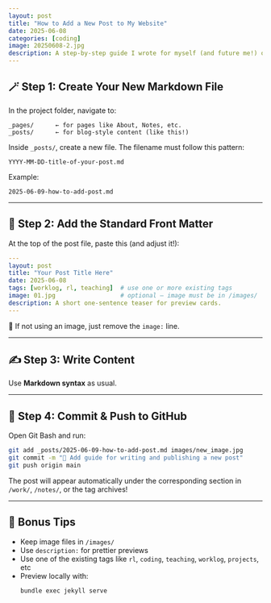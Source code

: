 ```yaml
---
layout: post
title: "How to Add a New Post to My Website"
date: 2025-06-08
categories: [coding]
image: 20250608-2.jpg
description: A step-by-step guide I wrote for myself (and future me!) on how to write, style, and publish a new post on my GitHub-powered site 💻✨
---
```


## 🪄 Step 1: Create Your New Markdown File

In the project folder, navigate to:

```
_pages/      ← for pages like About, Notes, etc.  
_posts/      ← for blog-style content (like this!)
```

Inside `_posts/`, create a new file. The filename must follow this pattern:

```
YYYY-MM-DD-title-of-your-post.md
```

Example:
```
2025-06-09-how-to-add-post.md
```

---

## 📝 Step 2: Add the Standard Front Matter

At the top of the post file, paste this (and adjust it!):

```yaml
---
layout: post
title: "Your Post Title Here"
date: 2025-06-08
tags: [worklog, rl, teaching]  # use one or more existing tags
image: 01.jpg                  # optional — image must be in /images/
description: A short one-sentence teaser for preview cards.
---
```

🐣 If not using an image, just remove the `image:` line.

---

## ✍️ Step 3: Write Content

Use **Markdown syntax** as usual.

---

## 🌸 Step 4: Commit & Push to GitHub

Open Git Bash and run:

```bash
git add _posts/2025-06-09-how-to-add-post.md images/new_image.jpg
git commit -m "📝 Add guide for writing and publishing a new post"
git push origin main
```

The post will appear automatically under the corresponding section in `/work/`, `/notes/`, or the tag archives!

---

## 🌟 Bonus Tips

- Keep image files in `/images/`
- Use `description:` for prettier previews
- Use one of the existing tags like `rl`, `coding`, `teaching`, `worklog`, `projects`, etc
- Preview locally with:
  ```bash
  bundle exec jekyll serve
  ```

